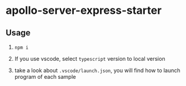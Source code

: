 # apollo-server-express-starter

## Usage

1. `npm i`

2. If you use vscode, select `typescript` version to local version

3. take a look about `.vscode/launch.json`, you will find how to launch program of each sample
